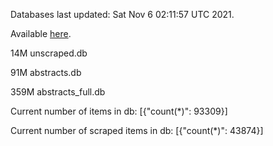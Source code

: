 Databases last updated: Sat Nov  6 02:11:57 UTC 2021. 

Available [here](https://github.com/cbeauhilton/ash-db/releases).

14M	unscraped.db

91M	abstracts.db

359M	abstracts_full.db

Current number of items in db:
[{"count(*)": 93309}]

Current number of scraped items in db:
[{"count(*)": 43874}]
